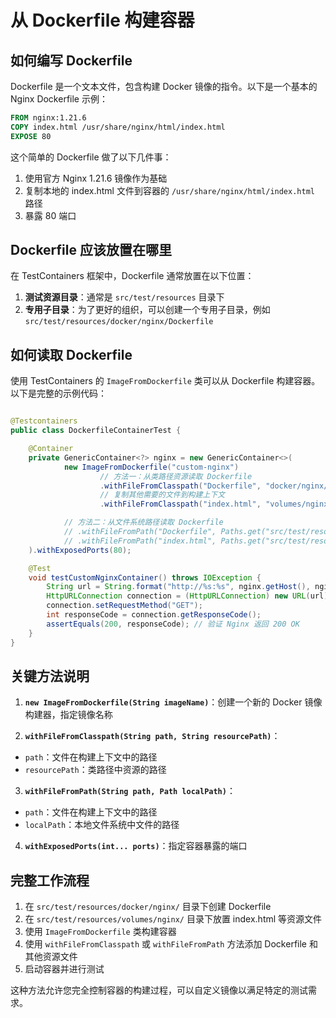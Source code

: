 # 从 Dockerfile 构建容器

## 如何编写 Dockerfile

Dockerfile 是一个文本文件，包含构建 Docker 镜像的指令。以下是一个基本的 Nginx Dockerfile 示例：

```dockerfile
FROM nginx:1.21.6
COPY index.html /usr/share/nginx/html/index.html
EXPOSE 80
```

这个简单的 Dockerfile 做了以下几件事：

1. 使用官方 Nginx 1.21.6 镜像作为基础
2. 复制本地的 index.html 文件到容器的 `/usr/share/nginx/html/index.html` 路径
3. 暴露 80 端口

## Dockerfile 应该放置在哪里

在 TestContainers 框架中，Dockerfile 通常放置在以下位置：

1. **测试资源目录**：通常是 `src/test/resources` 目录下
2. **专用子目录**：为了更好的组织，可以创建一个专用子目录，例如 `src/test/resources/docker/nginx/Dockerfile`

## 如何读取 Dockerfile

使用 TestContainers 的 `ImageFromDockerfile` 类可以从 Dockerfile 构建容器。以下是完整的示例代码：

```java

@Testcontainers
public class DockerfileContainerTest {

    @Container
    private GenericContainer<?> nginx = new GenericContainer<>(
            new ImageFromDockerfile("custom-nginx")
                    // 方法一：从类路径资源读取 Dockerfile
                    .withFileFromClasspath("Dockerfile", "docker/nginx/Dockerfile")
                    // 复制其他需要的文件到构建上下文
                    .withFileFromClasspath("index.html", "volumes/nginx/index.html")

            // 方法二：从文件系统路径读取 Dockerfile
            // .withFileFromPath("Dockerfile", Paths.get("src/test/resources/docker/nginx/Dockerfile"))
            // .withFileFromPath("index.html", Paths.get("src/test/resources/volumes/nginx/index.html"))
    ).withExposedPorts(80);

    @Test
    void testCustomNginxContainer() throws IOException {
        String url = String.format("http://%s:%s", nginx.getHost(), nginx.getMappedPort(80));
        HttpURLConnection connection = (HttpURLConnection) new URL(url).openConnection();
        connection.setRequestMethod("GET");
        int responseCode = connection.getResponseCode();
        assertEquals(200, responseCode); // 验证 Nginx 返回 200 OK
    }
}
```

## 关键方法说明

1. **`new ImageFromDockerfile(String imageName)`**：创建一个新的 Docker 镜像构建器，指定镜像名称

2. **`withFileFromClasspath(String path, String resourcePath)`**：

- `path`：文件在构建上下文中的路径
- `resourcePath`：类路径中资源的路径

3. **`withFileFromPath(String path, Path localPath)`**：

- `path`：文件在构建上下文中的路径
- `localPath`：本地文件系统中文件的路径

4. **`withExposedPorts(int... ports)`**：指定容器暴露的端口

## 完整工作流程

1. 在 `src/test/resources/docker/nginx/` 目录下创建 Dockerfile
2. 在 `src/test/resources/volumes/nginx/` 目录下放置 index.html 等资源文件
3. 使用 `ImageFromDockerfile` 类构建容器
4. 使用 `withFileFromClasspath` 或 `withFileFromPath` 方法添加 Dockerfile 和其他资源文件
5. 启动容器并进行测试

这种方法允许您完全控制容器的构建过程，可以自定义镜像以满足特定的测试需求。
